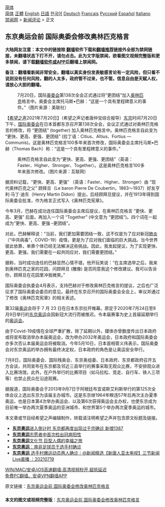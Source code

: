  <!-- 面包屑导航 --> <div class="breadcrumb"><!-- GTranslate: https://gtranslate.io/ -->  <div class="switcher notranslate">  <div class="selected">  <a href="#" onclick="return false;"> 简体</a>  </div>  <div class="option">  <a href="https://www.bannedbook.org" onclick="doGTranslate('zh-CN|zh-CN');jQuery('div.switcher div.selected a').html(jQuery(this).html());return false;" title="简体中文" class="nturl selected"> 简体</a>  <a href="https://www.bannedbook.org/zh-tw/" onclick="doGTranslate('zh-CN|zh-TW');jQuery('div.switcher div.selected a').html(jQuery(this).html());return false;" title="繁體中文" class="nturl"> 正體</a>  <a href="https://www.bannedbook.org/en/" onclick="doGTranslate('zh-CN|en');jQuery('div.switcher div.selected a').html(jQuery(this).html());return false;" title="English" class="nturl"> English</a>  <a href="https://www.bannedbook.org/ja/" onclick="doGTranslate('zh-CN|ja');jQuery('div.switcher div.selected a').html(jQuery(this).html());return false;" title="日本語" class="nturl"> 日語</a>  <a href="https://www.bannedbook.org/ko/" onclick="doGTranslate('zh-CN|ko');jQuery('div.switcher div.selected a').html(jQuery(this).html());return false;" title="한국어" class="nturl"> 한국어</a>  <a href="https://www.bannedbook.org/de/" onclick="doGTranslate('zh-CN|de');jQuery('div.switcher div.selected a').html(jQuery(this).html());return false;" title="Deutsch" class="nturl"> Deutsch</a>  <a href="https://www.bannedbook.org/fr/" onclick="doGTranslate('zh-CN|fr');jQuery('div.switcher div.selected a').html(jQuery(this).html());return false;" title="Français" class="nturl"> Français</a>  <a href="https://www.bannedbook.org/ru/" onclick="doGTranslate('zh-CN|ru');jQuery('div.switcher div.selected a').html(jQuery(this).html());return false;" title="Русский" class="nturl"> Русский</a>  <a href="https://www.bannedbook.org/es/" onclick="doGTranslate('zh-CN|es');jQuery('div.switcher div.selected a').html(jQuery(this).html());return false;" title="Español" class="nturl"> Español</a>  <a href="https://www.bannedbook.org/it/" onclick="doGTranslate('zh-CN|it');jQuery('div.switcher div.selected a').html(jQuery(this).html());return false;" title="Italiano" class="nturl"> Italiano</a>  </div>  </div>      <div class='breadcrumb-sub'><!-- Breadcrumb NavXT 6.3.0 --> <a href="https://www.bannedbook.org/" class="home">禁闻网</a> &gt; <a href="https://www.bannedbook.org/bnews/comments/" class="category">新闻评论</a> &gt; 正文</div></div><h2>东京奥运会前 国际奥委会修改奥林匹克格言</h2> <p class="notice"><b>大陆网友注意：本文中的链接除 <a href="https://github.com/bannedbook/fanqiang" >翻墙</a>软件下载和<a href="https://github.com/killgcd/justmysocks/blob/master/README.md">翻墙推荐</a>链接外全部为禁网链接，未翻墙状态下打不开，请勿点击。此为文字版禁闻，欲看图文视频完整版和更多禁闻，请下载<a href="https://github.com/bannedbook/fanqiang">翻墙软件或APP</a>后翻墙上禁闻网。</p><p>备注：翻墙看新闻非常安全，翻墙以真实身份发表敏感言论有一定风险，但只看不说则没有任何风险，翻的人太多，政府管不过来，也不管。信息自由是天赋人权，请放心大胆的翻墙。</b></p>  <div class="entry"> <figure> <p><figcaption>7月20日，国际<a href="https://www.bannedbook.org/bnews/tag/%e5%a5%a5%e5%a7%94%e4%bc%9a/" class="st_tag internal_tag" rel="tag" title="标签 奥委会 下的日志">奥委会</a>第138次全会正式通过将“更团结”加入<a href="https://www.bannedbook.org/bnews/tag/%E5%A5%A5%E6%9E%97%E5%8C%B9%E5%85%8B/" class="st_tag internal_tag" rel="tag" title="标签 奥林匹克 下的日志">奥林匹克</a>格言中。奥委会主席托马斯•巴赫：“这是一个具有里程碑意义的事件。”（图片来源：美联社）</figcaption></figure> <p>【<span class='wp_keywordlink_affiliate'><a href="https://www.soundofhope.org" title="希望之声" target="_blank">希望之声</a></span>2021年7月20日】（希望之声记者唐仲宝综合报导）<a href="https://www.bannedbook.org/bnews/tag/%e4%b8%9c%e4%ba%ac/" class="st_tag internal_tag" rel="tag" title="标签 东京 下的日志">东京</a>时间7月20日下午，<a href="https://www.bannedbook.org/bnews/tag/%e5%9b%bd%e9%99%85%e5%a5%a5%e5%a7%94%e4%bc%9a/" class="st_tag internal_tag" rel="tag" title="标签 国际奥委会 下的日志">国际奥委会</a>在日本首都东京召开第138次全会，会议正式通过对奥林匹克格言的修改，将 “更团结” (together) 加入奥林匹克格言中。奥林匹克格言自此变为 “更快、更高、更强、更团结” (拉丁语：Citius、Altius、Fortius &#8212; Communis)。这是奥林匹克格言100多年来首次修改，国际奥委会主席托马斯•巴赫（Thomas Bach）称：“这是一个具有里程碑意义的事件。”</p> <figure><figcaption>奥林匹克格言自此变为“更快、更高、更强、更团结”（英语：Faster、Higher、Stronger、Together）。这是奥林匹克格言100多年来首次修改。（图片来源：互联网）</figcaption></figure> <p>据资料记载，“更快、更高、更强” （英语：Faster、Higher、Stronger）由 “现代奥林匹克之父” 顾拜旦（Le baron Pierre De Coubertin，1863～1937）好友亨利·马丁·迪东（Henry Martin Didon）提出，后经顾拜旦提议，并在1913年得到国际奥委会批准，作为格言正式写入《奥林匹克宪章》。</p> <p>今年3月，巴赫在成功连任国际奥委会主席后提议，在奥林匹克格言 “更快、更高、更强” 后面，再加入一个词 “Together” (中文意为 “更团结”)。四个词在一起成为“更快、更高、更强 &#8211;更团结”。</p>  <p>对此，巴赫解释说：“当前，我们更加需要团结一致，这不仅是为了应对新冠<a href="https://www.bannedbook.org/bnews/tag/%e8%82%ba%e7%82%8e/" class="st_tag internal_tag" rel="tag" title="标签 肺炎 下的日志">肺炎</a>（“中共病毒”，COVID-19）疫情，更是为了应对我们面临的巨大挑战。当今世界彼此依靠，单靠个体已经无法解决这些挑战。因此，我发起提议，为了实现更快、更高、更强，我们需要在一起共同应对，我们需要更团结。”</p> <p>据称，当时成功连任的巴赫显然心情不错，他开玩笑说：“在主席选举之后，我来到奥林匹克之家的花园，问顾拜旦 (雕像) 是否同意我这个修改建议。我可以告诉你，顾拜旦在花园里冲我微笑。”</p> <p>国际奥委会执委会4月表示，支持巴赫对于修改奥林匹克格言的提议，之后也广泛征求了国际奥委会委员的意见。最终在东京召开的国际奥委会全会上，审议并通过了修改《奥林匹克宪章》的相关表述。</p>  <p>第32届<a href="https://www.bannedbook.org/bnews/tag/%e5%a5%a5%e8%bf%90/" class="st_tag internal_tag" rel="tag" title="标签 奥运 下的日志">奥运</a>会将于 7 月 23 日在日本东京拉开帷幕。原定于2020年7月24日至8月9日举行的<a href="https://www.bannedbook.org/bnews/tag/%e4%b8%9c%e4%ba%ac%e5%a5%a5%e8%bf%90/" class="st_tag internal_tag" rel="tag" title="标签 东京奥运 下的日志">东京奥运</a>会因新冠大流行而被推迟。令本届赛事为史上首届延期举行的<a href="https://www.bannedbook.org/bnews/tag/%E5%A5%A5%E8%BF%90%E4%BC%9A/" class="st_tag internal_tag" rel="tag" title="标签 奥运会 下的日志">奥运会</a>。</p> <p>由于Covid-19疫情在全球严重扩散，除了延期以外，媒体亦曾数度传出日本政府或将宣布取消举办本届奥运会，改为申办2032年奥运会，日本政府和国际奥委会亦多次否认本届奥运会将被取消。今年5月10日，日本首相菅义伟表示，国际奥委会对东京奥运的举办拥有最终决定权，日本政府的角色是让奥运安全举行。</p> <p>7月8日，国际奥委会、国际残奥会、东京奥组委、日本政府、东京都政府召开五方会谈，共同宣布在东京都及邻近三县举行的赛事采取无观众比赛，不安排观众进入比赛场馆，此外，在户外举行的比赛项目（如马拉松、竞走、自行车、铁人三项等）也禁止民众在沿途观赛。</p>  <p>据报道，国际奥委会于2013年9月7日于阿根廷布宜诺斯艾利斯举行的第125次全体会议上选出东京为该届主办城市。这是东京继1964年睽违57年后再次主办夏季奥运，也是日本第4次举办奥运会、以及第6次获得奥运会主办权，也使东京成为目前唯一举办两次夏季奥运的亚洲城市、和世界第5个举办两次夏季奥运的城市。 </p> <p>本文章或节目经希望之声编辑制作，转载请注明希望之声并包含原文标题及链接。 </p> <ul class='op-related-articles' title='相关阅读'> <li><a href='https://www.bannedbook.org/bnews/comments/20210720/1590857.html' target='_blank'><b>东京奥运</b>进入倒计时 东京都再度出现过千宗确诊 新增1387</a></li> <li><a href='https://www.bannedbook.org/bnews/baitai/20210720/1590746.html' target='_blank'><b>东京奥运</b>志愿者中首次检出冠病阳性</a></li> <li><a href='https://www.bannedbook.org/bnews/bannedvideo/20210720/1590307.html' target='_blank'><b>东京奥运</b>文化节 巨型人偶的幸福之旅</a></li> <li><a href='https://www.bannedbook.org/bnews/baitai/20210719/1589985.html' target='_blank'><b>东京奥运</b>：南非足球员于选手村确诊</a></li> <li><a href='https://www.bannedbook.org/bnews/bannedvideo/20210719/1589923.html' target='_blank'><b>东京奥运</b> 选手村爆运动员两人确诊｜@新闻精选【新唐人亚太电视】三节新闻Live直播 ｜20210719</a></li> </ul> <p class="texttj"> <a href="https://github.com/bannedbook/fanqiang/wiki/V2ray%E6%9C%BA%E5%9C%BA" target="_blank">WIN/MAC/安卓/iOS高速翻墙:高清视频秒开,超低延迟</a><br/> <a href="https://github.com/bannedbook/fanqiang/wiki/%E7%A6%81%E9%97%BB%E7%BD%91%E5%AE%89%E5%8D%93%E7%BF%BB%E5%A2%99%E6%96%B0%E9%97%BBAPP" target="_blank">免费PC翻墙、安卓VPN翻墙APP</a></p> <p>原文链接：<a class="src_link"  href="https://www.soundofhope.org/post/527471" target="_blank">东京奥运会前 国际奥委会修改奥林匹克格言</a></p><a name='sharetosocial'></a>  <div style="margin-bottom:5px;padding-bottom:5px;clear:both"> <div id="archive-pix-1" class="banner-ads"> <!-- AuctionX Display platform tag START --> <div id="26318x728x90x621x_ADSLOT2" clicktrack="%%CLICK_URL_ESC%%"></div> <!-- AuctionX Display platform tag END --> </div> <div id="archive-pix-2" class="banner-ads"> <!-- AuctionX Display platform tag START --> <div id="26315x300x250x621x_ADSLOT2" clicktrack="%%CLICK_URL_ESC%%"></div> <!-- AuctionX Display platform tag END --> </div> </div>  <div id="archive-pix-1" class="banner-ads"> <!-- AuctionX Display platform tag START --> <div id="26318x728x90x621x_ADSLOT3" clicktrack="%%CLICK_URL_ESC%%"></div> <!-- AuctionX Display platform tag END --> </div> <div><b>本文的图文或视频完整版</b>：<a href='https://www.bannedbook.org/bnews/comments/20210721/1590974.html'>东京奥运会前 国际奥委会修改奥林匹克格言</a></div>  </div><!--END ENTRY--> 